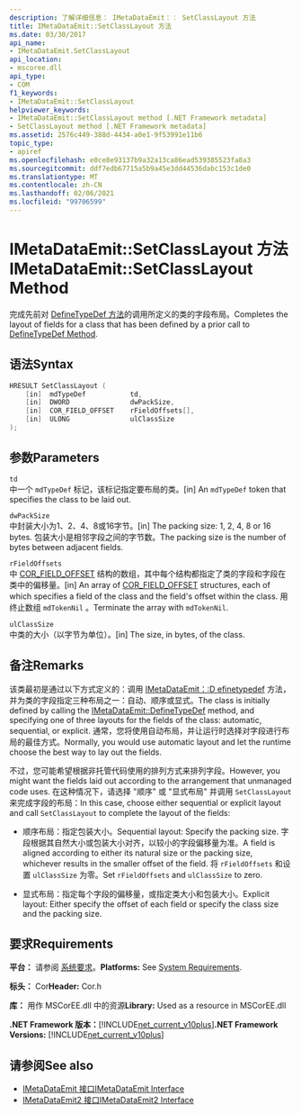 ```yaml
---
description: 了解详细信息： IMetaDataEmit：： SetClassLayout 方法
title: IMetaDataEmit::SetClassLayout 方法
ms.date: 03/30/2017
api_name:
- IMetaDataEmit.SetClassLayout
api_location:
- mscoree.dll
api_type:
- COM
f1_keywords:
- IMetaDataEmit::SetClassLayout
helpviewer_keywords:
- IMetaDataEmit::SetClassLayout method [.NET Framework metadata]
- SetClassLayout method [.NET Framework metadata]
ms.assetid: 2576c449-388d-4434-a0e1-9f53991e11b6
topic_type:
- apiref
ms.openlocfilehash: e0ce8e93137b9a32a13ca86ead539385523fa8a3
ms.sourcegitcommit: ddf7edb67715a5b9a45e3dd44536dabc153c1de0
ms.translationtype: MT
ms.contentlocale: zh-CN
ms.lasthandoff: 02/06/2021
ms.locfileid: "99706599"
---
```

# <a name="imetadataemitsetclasslayout-method"></a><span data-ttu-id="42c6d-103">IMetaDataEmit::SetClassLayout 方法</span><span class="sxs-lookup"><span data-stu-id="42c6d-103">IMetaDataEmit::SetClassLayout Method</span></span>

<span data-ttu-id="42c6d-104">完成先前对 [DefineTypeDef 方法](imetadataemit-definetypedef-method.md)的调用所定义的类的字段布局。</span><span class="sxs-lookup"><span data-stu-id="42c6d-104">Completes the layout of fields for a class that has been defined by a prior call to [DefineTypeDef Method](imetadataemit-definetypedef-method.md).</span></span>  
  
## <a name="syntax"></a><span data-ttu-id="42c6d-105">语法</span><span class="sxs-lookup"><span data-stu-id="42c6d-105">Syntax</span></span>  
  
```cpp  
HRESULT SetClassLayout (  
    [in]  mdTypeDef           td,
    [in]  DWORD               dwPackSize,
    [in]  COR_FIELD_OFFSET    rFieldOffsets[],
    [in]  ULONG               ulClassSize
);  
```  
  
## <a name="parameters"></a><span data-ttu-id="42c6d-106">参数</span><span class="sxs-lookup"><span data-stu-id="42c6d-106">Parameters</span></span>  

 `td`  
 <span data-ttu-id="42c6d-107">中一个 `mdTypeDef` 标记，该标记指定要布局的类。</span><span class="sxs-lookup"><span data-stu-id="42c6d-107">[in] An `mdTypeDef` token that specifies the class to be laid out.</span></span>  
  
 `dwPackSize`  
 <span data-ttu-id="42c6d-108">中封装大小为1、2、4、8或16字节。</span><span class="sxs-lookup"><span data-stu-id="42c6d-108">[in] The packing size: 1, 2, 4, 8 or 16 bytes.</span></span> <span data-ttu-id="42c6d-109">包装大小是相邻字段之间的字节数。</span><span class="sxs-lookup"><span data-stu-id="42c6d-109">The packing size is the number of bytes between adjacent fields.</span></span>  
  
 `rFieldOffsets`  
 <span data-ttu-id="42c6d-110">中 [COR_FIELD_OFFSET](cor-field-offset-structure.md) 结构的数组，其中每个结构都指定了类的字段和字段在类中的偏移量。</span><span class="sxs-lookup"><span data-stu-id="42c6d-110">[in] An array of [COR_FIELD_OFFSET](cor-field-offset-structure.md) structures, each of which specifies a field of the class and the field's offset within the class.</span></span> <span data-ttu-id="42c6d-111">用终止数组 `mdTokenNil` 。</span><span class="sxs-lookup"><span data-stu-id="42c6d-111">Terminate the array with `mdTokenNil`.</span></span>  
  
 `ulClassSize`  
 <span data-ttu-id="42c6d-112">中类的大小（以字节为单位）。</span><span class="sxs-lookup"><span data-stu-id="42c6d-112">[in] The size, in bytes, of the class.</span></span>  
  
## <a name="remarks"></a><span data-ttu-id="42c6d-113">备注</span><span class="sxs-lookup"><span data-stu-id="42c6d-113">Remarks</span></span>  

 <span data-ttu-id="42c6d-114">该类最初是通过以下方式定义的：调用 [IMetaDataEmit：:D efinetypedef](imetadataemit-definetypedef-method.md) 方法，并为类的字段指定三种布局之一：自动、顺序或显式。</span><span class="sxs-lookup"><span data-stu-id="42c6d-114">The class is initially defined by calling the [IMetaDataEmit::DefineTypeDef](imetadataemit-definetypedef-method.md) method, and specifying one of three layouts for the fields of the class: automatic, sequential, or explicit.</span></span> <span data-ttu-id="42c6d-115">通常，您将使用自动布局，并让运行时选择对字段进行布局的最佳方式。</span><span class="sxs-lookup"><span data-stu-id="42c6d-115">Normally, you would use automatic layout and let the runtime choose the best way to lay out the fields.</span></span>  
  
 <span data-ttu-id="42c6d-116">不过，您可能希望根据非托管代码使用的排列方式来排列字段。</span><span class="sxs-lookup"><span data-stu-id="42c6d-116">However, you might want the fields laid out according to the arrangement that unmanaged code uses.</span></span> <span data-ttu-id="42c6d-117">在这种情况下，请选择 "顺序" 或 "显式布局" 并调用 `SetClassLayout` 来完成字段的布局：</span><span class="sxs-lookup"><span data-stu-id="42c6d-117">In this case, choose either sequential or explicit layout and call `SetClassLayout` to complete the layout of the fields:</span></span>  
  
- <span data-ttu-id="42c6d-118">顺序布局：指定包装大小。</span><span class="sxs-lookup"><span data-stu-id="42c6d-118">Sequential layout: Specify the packing size.</span></span> <span data-ttu-id="42c6d-119">字段根据其自然大小或包装大小对齐，以较小的字段偏移量为准。</span><span class="sxs-lookup"><span data-stu-id="42c6d-119">A field is aligned according to either its natural size or the packing size, whichever results in the smaller offset of the field.</span></span> <span data-ttu-id="42c6d-120">将 `rFieldOffsets` 和设置 `ulClassSize` 为零。</span><span class="sxs-lookup"><span data-stu-id="42c6d-120">Set `rFieldOffsets` and `ulClassSize` to zero.</span></span>  
  
- <span data-ttu-id="42c6d-121">显式布局：指定每个字段的偏移量，或指定类大小和包装大小。</span><span class="sxs-lookup"><span data-stu-id="42c6d-121">Explicit layout: Either specify the offset of each field or specify the class size and the packing size.</span></span>  
  
## <a name="requirements"></a><span data-ttu-id="42c6d-122">要求</span><span class="sxs-lookup"><span data-stu-id="42c6d-122">Requirements</span></span>  

 <span data-ttu-id="42c6d-123">**平台：** 请参阅 [系统要求](../../get-started/system-requirements.md)。</span><span class="sxs-lookup"><span data-stu-id="42c6d-123">**Platforms:** See [System Requirements](../../get-started/system-requirements.md).</span></span>  
  
 <span data-ttu-id="42c6d-124">**标头：** Cor</span><span class="sxs-lookup"><span data-stu-id="42c6d-124">**Header:** Cor.h</span></span>  
  
 <span data-ttu-id="42c6d-125">**库：** 用作 MSCorEE.dll 中的资源</span><span class="sxs-lookup"><span data-stu-id="42c6d-125">**Library:** Used as a resource in MSCorEE.dll</span></span>  
  
 <span data-ttu-id="42c6d-126">**.NET Framework 版本：**[!INCLUDE[net_current_v10plus](../../../../includes/net-current-v10plus-md.md)]</span><span class="sxs-lookup"><span data-stu-id="42c6d-126">**.NET Framework Versions:** [!INCLUDE[net_current_v10plus](../../../../includes/net-current-v10plus-md.md)]</span></span>  
  
## <a name="see-also"></a><span data-ttu-id="42c6d-127">请参阅</span><span class="sxs-lookup"><span data-stu-id="42c6d-127">See also</span></span>

- [<span data-ttu-id="42c6d-128">IMetaDataEmit 接口</span><span class="sxs-lookup"><span data-stu-id="42c6d-128">IMetaDataEmit Interface</span></span>](imetadataemit-interface.md)
- [<span data-ttu-id="42c6d-129">IMetaDataEmit2 接口</span><span class="sxs-lookup"><span data-stu-id="42c6d-129">IMetaDataEmit2 Interface</span></span>](imetadataemit2-interface.md)
